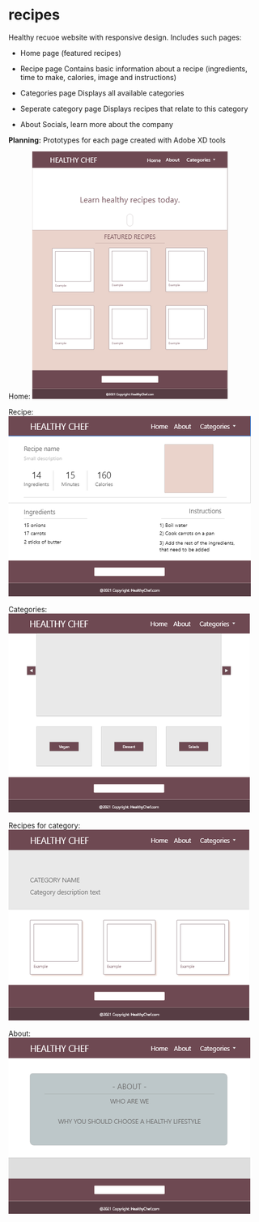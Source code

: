 # recipes

Healthy recuoe website with responsive design. Includes such pages:

- Home page (featured recipes)

- Recipe page
  Contains basic information about a recipe (ingredients, time to make, calories, image and instructions)
  
- Categories page
  Displays all available categories

- Seperate category page
  Displays recipes that relate to this category

- About
  Socials, learn more about the company


**Planning:**
Prototypes for each page created with Adobe XD tools

Home:
![](/img/home-page.png)

Recipe:
![](/img/recipe-page.png)

Categories:
![](/img/categories-page.png)

Recipes for category:
![](img/recipes-for-category-page.png)

About:
![](img/about-page.png)
  
